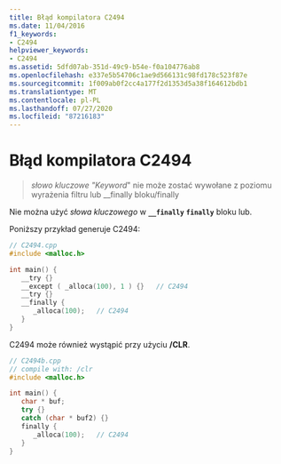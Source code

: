 ```yaml
---
title: Błąd kompilatora C2494
ms.date: 11/04/2016
f1_keywords:
- C2494
helpviewer_keywords:
- C2494
ms.assetid: 5dfd07ab-351d-49c9-b54e-f0a104776ab8
ms.openlocfilehash: e337e5b54706c1ae9d566131c98fd178c523f87e
ms.sourcegitcommit: 1f009ab0f2cc4a177f2d1353d5a38f164612bdb1
ms.translationtype: MT
ms.contentlocale: pl-PL
ms.lasthandoff: 07/27/2020
ms.locfileid: "87216183"
---
```

# <a name="compiler-error-c2494"></a>Błąd kompilatora C2494

> *słowo kluczowe "Keyword*" nie może zostać wywołane z poziomu wyrażenia filtru lub __finally bloku/finally

Nie można użyć *słowa kluczowego* w **`__finally`** **`finally`** bloku lub.

Poniższy przykład generuje C2494:

```cpp
// C2494.cpp
#include <malloc.h>

int main() {
   __try {}
   __except ( _alloca(100), 1 ) {}   // C2494
   __try {}
   __finally {
      _alloca(100);   // C2494
   }
}
```

C2494 może również wystąpić przy użyciu **/CLR**.

```cpp
// C2494b.cpp
// compile with: /clr
#include <malloc.h>

int main() {
   char * buf;
   try {}
   catch (char * buf2) {}
   finally {
      _alloca(100);   // C2494
   }
}
```
